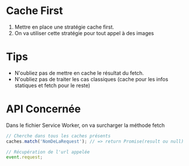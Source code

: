 # Cache First

1. Mettre en place une stratégie cache first.
2. On va utiliser cette stratégie pour tout appel à des images

# Tips

- N'oubliez pas de mettre en cache le résultat du fetch.
- N'oubliez pas de traiter les cas classiques (cache pour les infos statiques et fetch pour le reste)

# API Concernée

Dans le fichier Service Worker, on va surcharger la méthode fetch

```javascript
// Cherche dans tous les caches présents
caches.match('NomDeLaRequest'); // => return Promise(result ou null)

// Récupération de l'url appelée
event.request;
```
